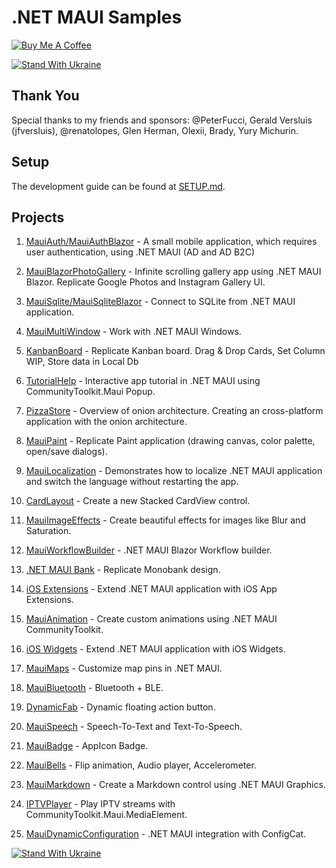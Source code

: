 # .NET MAUI Samples

[![Buy Me A Coffee](https://ik.imagekit.io/VladislavAntonyuk/vladislavantonyuk/misc/bmc-button.png)](https://www.buymeacoffee.com/vlad.antonyuk)

[![Stand With Ukraine](https://img.shields.io/badge/made_in-ukraine-ffd700.svg?labelColor=0057b7)](https://stand-with-ukraine.pp.ua)
## Thank You

Special thanks to my friends and sponsors: @PeterFucci, Gerald Versluis (jfversluis), @renatolopes, Glen Herman, Olexii, Brady, Yury Michurin.

## Setup

The development guide can be found at [SETUP.md](./SETUP.md).

## Projects

1. [MauiAuth/MauiAuthBlazor](Auth) - A small mobile application, which requires user authentication, using .NET MAUI (AD and AD B2C)

1. [MauiBlazorPhotoGallery](MauiBlazorPhotoGallery) - Infinite scrolling gallery app using .NET MAUI Blazor. Replicate Google Photos and Instagram Gallery UI.

1. [MauiSqlite/MauiSqliteBlazor](Sqlite) - Connect to SQLite from .NET MAUI application.

1. [MauiMultiWindow](MauiMultiWindow) - Work with .NET MAUI Windows.

1. [KanbanBoard](KanbanBoard) - Replicate Kanban board. Drag & Drop Cards, Set Column WIP, Store data in Local Db

1. [TutorialHelp](TutorialHelp) - Interactive app tutorial in .NET MAUI using CommunityToolkit.Maui Popup.

1. [PizzaStore](PizzaStore) - Overview of onion architecture. Creating an cross-platform application with the onion architecture.

1. [MauiPaint](MauiPaint) - Replicate Paint application (drawing canvas, color palette, open/save dialogs).

1. [MauiLocalization](MauiLocalization) - Demonstrates how to localize .NET MAUI application and switch the language without restarting the app.

1. [CardLayout](CardLayout) - Create a new Stacked CardView control.

1. [MauiImageEffects](MauiImageEffects) - Create beautiful effects for images like Blur and Saturation.

1. [MauiWorkflowBuilder](MauiWorkflowBuilder) - .NET MAUI Blazor Workflow builder.

1. [.NET MAUI Bank](MauiBank) - Replicate Monobank design.

1. [iOS Extensions](iOSExtensions/ShareExtensions) - Extend .NET MAUI application with iOS App Extensions.

1. [MauiAnimation](MauiAnimation) - Create custom animations using .NET MAUI CommunityToolkit.

1. [iOS Widgets](iOSExtensions/JokeApp) - Extend .NET MAUI application with iOS Widgets.

1. [MauiMaps](MauiMaps) - Customize map pins in .NET MAUI.

1. [MauiBluetooth](MauiBluetooth) - Bluetooth + BLE.

1. [DynamicFab](DynamicFab) - Dynamic floating action button.

1. [MauiSpeech](MauiSpeech) - Speech-To-Text and Text-To-Speech.

1. [MauiBadge](MauiBadge) - AppIcon Badge.

1. [MauiBells](MauiBells) - Flip animation, Audio player, Accelerometer.

1. [MauiMarkdown](MauiMarkdown) - Create a Markdown control using .NET MAUI Graphics.

1. [IPTVPlayer](IPTVPlayer) - Play IPTV streams with CommunityToolkit.Maui.MediaElement.

1. [MauiDynamicConfiguration](MauiDynamicConfiguration) - .NET MAUI integration with ConfigCat.

[![Stand With Ukraine](https://img.shields.io/badge/made_in-ukraine-ffd700.svg?labelColor=0057b7)](https://stand-with-ukraine.pp.ua)
